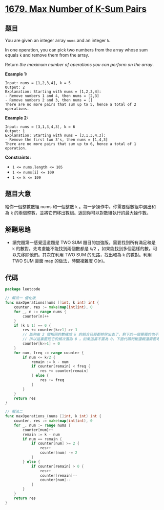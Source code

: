 # [1679. Max Number of K-Sum Pairs](https://leetcode.com/problems/max-number-of-k-sum-pairs/)


## 題目

You are given an integer array `nums` and an integer `k`.

In one operation, you can pick two numbers from the array whose sum equals `k` and remove them from the array.

Return *the maximum number of operations you can perform on the array*.

**Example 1:**

```
Input: nums = [1,2,3,4], k = 5
Output: 2
Explanation: Starting with nums = [1,2,3,4]:
- Remove numbers 1 and 4, then nums = [2,3]
- Remove numbers 2 and 3, then nums = []
There are no more pairs that sum up to 5, hence a total of 2 operations.
```

**Example 2:**

```
Input: nums = [3,1,3,4,3], k = 6
Output: 1
Explanation: Starting with nums = [3,1,3,4,3]:
- Remove the first two 3's, then nums = [1,4,3]
There are no more pairs that sum up to 6, hence a total of 1 operation.
```

**Constraints:**

- `1 <= nums.length <= 105`
- `1 <= nums[i] <= 109`
- `1 <= k <= 109`

## 題目大意

給你一個整數數組 nums 和一個整數 k 。每一步操作中，你需要從數組中選出和為 k 的兩個整數，並將它們移出數組。返回你可以對數組執行的最大操作數。

## 解題思路

- 讀完題第一感覺這道題是 TWO SUM 題目的加強版。需要找到所有滿足和是 k 的數對。先考慮能不能找到兩個數都是 k/2 ，如果能找到多個這樣的數，可以先移除他們。其次在利用 TWO SUM 的思路，找出和為 k 的數對。利用 TWO SUM 裏面 map 的做法，時間複雜度 O(n)。

## 代碼

```go
package leetcode

// 解法一 優化版
func maxOperations(nums []int, k int) int {
	counter, res := make(map[int]int), 0
	for _, n := range nums {
		counter[n]++
	}
	if (k & 1) == 0 {
		res += counter[k>>1] >> 1
		// 能夠由 2 個相同的數構成 k 的組合已經都排除出去了，剩下的一個單獨的也不能組成 k 了
		// 所以這裏要把它的頻次置為 0 。如果這裏不置為 0，下面代碼判斷邏輯還需要考慮重複使用數字的情況
		counter[k>>1] = 0
	}
	for num, freq := range counter {
		if num <= k/2 {
			remain := k - num
			if counter[remain] < freq {
				res += counter[remain]
			} else {
				res += freq
			}
		}
	}
	return res
}

// 解法二
func maxOperations_(nums []int, k int) int {
	counter, res := make(map[int]int), 0
	for _, num := range nums {
		counter[num]++
		remain := k - num
		if num == remain {
			if counter[num] >= 2 {
				res++
				counter[num] -= 2
			}
		} else {
			if counter[remain] > 0 {
				res++
				counter[remain]--
				counter[num]--
			}
		}
	}
	return res
}
```